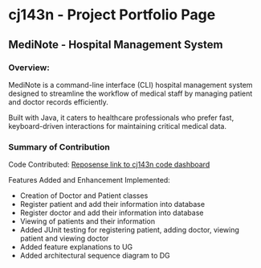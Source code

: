 # cj143n - Project Portfolio Page

## MediNote - Hospital Management System

### Overview:
MediNote is a command-line interface (CLI) hospital management system
designed to streamline the workflow of medical staff by managing patient
and doctor records efficiently.

Built with Java, it caters to healthcare professionals who prefer fast,
keyboard-driven interactions for maintaining critical medical data.

### Summary of Contribution
Code Contributed: [Reposense link to cj143n code dashboard](https://nus-cs2113-ay2425s2.github.io/tp-dashboard/?search=cj143n&breakdown=true)

Features Added and Enhancement Implemented:
- Creation of Doctor and Patient classes
- Register patient and add their information into database
- Register doctor and add their information into database
- Viewing of patients and their information
- Added JUnit testing for registering patient, adding doctor, viewing patient and viewing doctor
- Added feature explanations to UG
- Added architectural sequence diagram to DG
